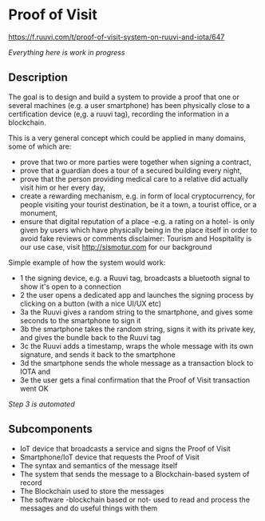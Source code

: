 # Proof of Visit
https://f.ruuvi.com/t/proof-of-visit-system-on-ruuvi-and-iota/647

_Everything here is work in progress_

## Description
The goal is to design and build a system to provide a proof that one or several machines (e.g. a user smartphone) has been physically close to a certification device (e,g. a ruuvi tag), recording the information in a blockchain.

This is a very general concept which could be applied in many domains, some of which are:
- prove that two or more parties were together when signing a contract,
- prove that a guardian does a tour of a secured building every night,
- prove that the person providing medical care to a relative did actually visit him or her every day,
- create a rewarding mechanism, e.g. in form of local cryptocurrency, for people visiting your tourist destination, be it a town, a tourist office, or a monument,
- ensure that digital reputation of a place -e.g. a rating on a hotel- is only given by users which have physically being in the place itself in order to avoid fake reviews or comments
disclaimer: Tourism and Hospitality is our use case, visit http://sismotur.com for our background

Simple example of how the system would work:
- 1 the signing device, e.g. a Ruuvi tag, broadcasts a bluetooth signal to show it's open to a connection
- 2 the user opens a dedicated app and launches the signing process by clicking on a button (with a nice UI/UX etc)
- 3a the Ruuvi gives a random string to the smartphone, and gives some seconds to the smartphone to sign it
- 3b the smartphone takes the random string, signs it with its private key, and gives the bundle back to the Ruuvi tag
- 3c the Ruuvi adds a timestamp, wraps the whole message with its own signature, and sends it back to the smartphone
- 3d the smartphone sends the whole message as a transaction block to IOTA and 
- 3e the user gets a final confirmation that the Proof of Visit transaction went OK

_Step 3 is automated_

## Subcomponents
- IoT device that broadcasts a service and signs the Proof of Visit
- Smartphone/IoT device that requests the Proof of Visit
- The syntax and semantics of the message itself
- The system that sends the message to a Blockchain-based system of record
- The Blockchain used to store the messages
- The software -blockchain based or not- used to read and process the messages and do useful things with them
